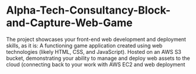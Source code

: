 # Alpha-Tech-Consultancy-Block-and-Capture-Web-Game
The project showcases your front-end web development and deployment skills, as it is: A functioning game application created using web technologies (likely HTML, CSS, and JavaScript). Hosted on an AWS S3 bucket, demonstrating your ability to manage and deploy web assets to the cloud (connecting back to your work with AWS EC2 and web deployment
